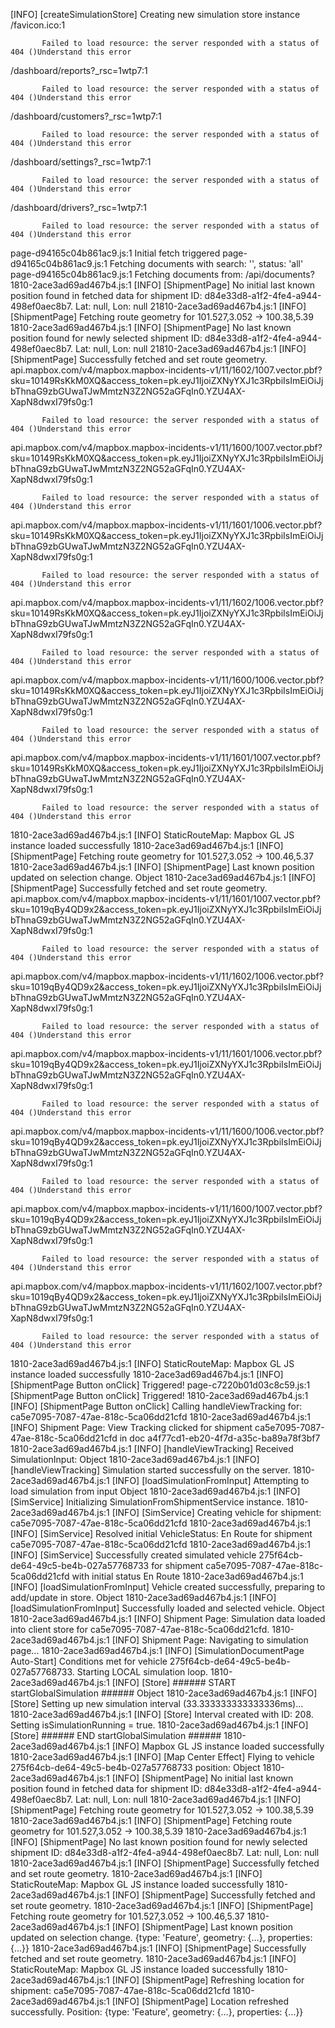[INFO] [createSimulationStore] Creating new simulation store instance
/favicon.ico:1 
            
            
           Failed to load resource: the server responded with a status of 404 ()Understand this error
/dashboard/reports?_rsc=1wtp7:1 
            
            
           Failed to load resource: the server responded with a status of 404 ()Understand this error
/dashboard/customers?_rsc=1wtp7:1 
            
            
           Failed to load resource: the server responded with a status of 404 ()Understand this error
/dashboard/settings?_rsc=1wtp7:1 
            
            
           Failed to load resource: the server responded with a status of 404 ()Understand this error
/dashboard/drivers?_rsc=1wtp7:1 
            
            
           Failed to load resource: the server responded with a status of 404 ()Understand this error
page-d94165c04b861ac9.js:1 Initial fetch triggered
page-d94165c04b861ac9.js:1 Fetching documents with search: '', status: 'all'
page-d94165c04b861ac9.js:1 Fetching documents from: /api/documents?
1810-2ace3ad69ad467b4.js:1 [INFO] [ShipmentPage] No initial last known position found in fetched data for shipment ID: d84e33d8-a1f2-4fe4-a944-498ef0aec8b7. Lat: null, Lon: null
21810-2ace3ad69ad467b4.js:1 [INFO] [ShipmentPage] Fetching route geometry for 101.527,3.052 -> 100.38,5.39
1810-2ace3ad69ad467b4.js:1 [INFO] [ShipmentPage] No last known position found for newly selected shipment ID: d84e33d8-a1f2-4fe4-a944-498ef0aec8b7. Lat: null, Lon: null
21810-2ace3ad69ad467b4.js:1 [INFO] [ShipmentPage] Successfully fetched and set route geometry.
api.mapbox.com/v4/mapbox.mapbox-incidents-v1/11/1602/1007.vector.pbf?sku=10149RsKkM0XQ&access_token=pk.eyJ1IjoiZXNyYXJ1c3RpbiIsImEiOiJjbThnaG9zbGUwaTJwMmtzN3Z2NG52aGFqIn0.YZU4AX-XapN8dwxI79fs0g:1 
            
            
           Failed to load resource: the server responded with a status of 404 ()Understand this error
api.mapbox.com/v4/mapbox.mapbox-incidents-v1/11/1600/1007.vector.pbf?sku=10149RsKkM0XQ&access_token=pk.eyJ1IjoiZXNyYXJ1c3RpbiIsImEiOiJjbThnaG9zbGUwaTJwMmtzN3Z2NG52aGFqIn0.YZU4AX-XapN8dwxI79fs0g:1 
            
            
           Failed to load resource: the server responded with a status of 404 ()Understand this error
api.mapbox.com/v4/mapbox.mapbox-incidents-v1/11/1601/1006.vector.pbf?sku=10149RsKkM0XQ&access_token=pk.eyJ1IjoiZXNyYXJ1c3RpbiIsImEiOiJjbThnaG9zbGUwaTJwMmtzN3Z2NG52aGFqIn0.YZU4AX-XapN8dwxI79fs0g:1 
            
            
           Failed to load resource: the server responded with a status of 404 ()Understand this error
api.mapbox.com/v4/mapbox.mapbox-incidents-v1/11/1602/1006.vector.pbf?sku=10149RsKkM0XQ&access_token=pk.eyJ1IjoiZXNyYXJ1c3RpbiIsImEiOiJjbThnaG9zbGUwaTJwMmtzN3Z2NG52aGFqIn0.YZU4AX-XapN8dwxI79fs0g:1 
            
            
           Failed to load resource: the server responded with a status of 404 ()Understand this error
api.mapbox.com/v4/mapbox.mapbox-incidents-v1/11/1600/1006.vector.pbf?sku=10149RsKkM0XQ&access_token=pk.eyJ1IjoiZXNyYXJ1c3RpbiIsImEiOiJjbThnaG9zbGUwaTJwMmtzN3Z2NG52aGFqIn0.YZU4AX-XapN8dwxI79fs0g:1 
            
            
           Failed to load resource: the server responded with a status of 404 ()Understand this error
api.mapbox.com/v4/mapbox.mapbox-incidents-v1/11/1601/1007.vector.pbf?sku=10149RsKkM0XQ&access_token=pk.eyJ1IjoiZXNyYXJ1c3RpbiIsImEiOiJjbThnaG9zbGUwaTJwMmtzN3Z2NG52aGFqIn0.YZU4AX-XapN8dwxI79fs0g:1 
            
            
           Failed to load resource: the server responded with a status of 404 ()Understand this error
1810-2ace3ad69ad467b4.js:1 [INFO] StaticRouteMap: Mapbox GL JS instance loaded successfully
1810-2ace3ad69ad467b4.js:1 [INFO] [ShipmentPage] Fetching route geometry for 101.527,3.052 -> 100.46,5.37
1810-2ace3ad69ad467b4.js:1 [INFO] [ShipmentPage] Last known position updated on selection change. Object
1810-2ace3ad69ad467b4.js:1 [INFO] [ShipmentPage] Successfully fetched and set route geometry.
api.mapbox.com/v4/mapbox.mapbox-incidents-v1/11/1601/1007.vector.pbf?sku=1019qBy4QD9x2&access_token=pk.eyJ1IjoiZXNyYXJ1c3RpbiIsImEiOiJjbThnaG9zbGUwaTJwMmtzN3Z2NG52aGFqIn0.YZU4AX-XapN8dwxI79fs0g:1 
            
            
           Failed to load resource: the server responded with a status of 404 ()Understand this error
api.mapbox.com/v4/mapbox.mapbox-incidents-v1/11/1602/1006.vector.pbf?sku=1019qBy4QD9x2&access_token=pk.eyJ1IjoiZXNyYXJ1c3RpbiIsImEiOiJjbThnaG9zbGUwaTJwMmtzN3Z2NG52aGFqIn0.YZU4AX-XapN8dwxI79fs0g:1 
            
            
           Failed to load resource: the server responded with a status of 404 ()Understand this error
api.mapbox.com/v4/mapbox.mapbox-incidents-v1/11/1601/1006.vector.pbf?sku=1019qBy4QD9x2&access_token=pk.eyJ1IjoiZXNyYXJ1c3RpbiIsImEiOiJjbThnaG9zbGUwaTJwMmtzN3Z2NG52aGFqIn0.YZU4AX-XapN8dwxI79fs0g:1 
            
            
           Failed to load resource: the server responded with a status of 404 ()Understand this error
api.mapbox.com/v4/mapbox.mapbox-incidents-v1/11/1600/1006.vector.pbf?sku=1019qBy4QD9x2&access_token=pk.eyJ1IjoiZXNyYXJ1c3RpbiIsImEiOiJjbThnaG9zbGUwaTJwMmtzN3Z2NG52aGFqIn0.YZU4AX-XapN8dwxI79fs0g:1 
            
            
           Failed to load resource: the server responded with a status of 404 ()Understand this error
api.mapbox.com/v4/mapbox.mapbox-incidents-v1/11/1600/1007.vector.pbf?sku=1019qBy4QD9x2&access_token=pk.eyJ1IjoiZXNyYXJ1c3RpbiIsImEiOiJjbThnaG9zbGUwaTJwMmtzN3Z2NG52aGFqIn0.YZU4AX-XapN8dwxI79fs0g:1 
            
            
           Failed to load resource: the server responded with a status of 404 ()Understand this error
api.mapbox.com/v4/mapbox.mapbox-incidents-v1/11/1602/1007.vector.pbf?sku=1019qBy4QD9x2&access_token=pk.eyJ1IjoiZXNyYXJ1c3RpbiIsImEiOiJjbThnaG9zbGUwaTJwMmtzN3Z2NG52aGFqIn0.YZU4AX-XapN8dwxI79fs0g:1 
            
            
           Failed to load resource: the server responded with a status of 404 ()Understand this error
1810-2ace3ad69ad467b4.js:1 [INFO] StaticRouteMap: Mapbox GL JS instance loaded successfully
1810-2ace3ad69ad467b4.js:1 [INFO] [ShipmentPage Button onClick] Triggered!
page-c7220b01d03c8c59.js:1 [ShipmentPage Button onClick] Triggered!
1810-2ace3ad69ad467b4.js:1 [INFO] [ShipmentPage Button onClick] Calling handleViewTracking for: ca5e7095-7087-47ae-818c-5ca06dd21cfd
1810-2ace3ad69ad467b4.js:1 [INFO] Shipment Page: View Tracking clicked for shipment ca5e7095-7087-47ae-818c-5ca06dd21cfd in doc a4f77cd1-eb20-4f7d-a35c-ba89a78f3bf7
1810-2ace3ad69ad467b4.js:1 [INFO] [handleViewTracking] Received SimulationInput: Object
1810-2ace3ad69ad467b4.js:1 [INFO] [handleViewTracking] Simulation started successfully on the server.
1810-2ace3ad69ad467b4.js:1 [INFO] [loadSimulationFromInput] Attempting to load simulation from input Object
1810-2ace3ad69ad467b4.js:1 [INFO] [SimService] Initializing SimulationFromShipmentService instance.
1810-2ace3ad69ad467b4.js:1 [INFO] [SimService] Creating vehicle for shipment: ca5e7095-7087-47ae-818c-5ca06dd21cfd
1810-2ace3ad69ad467b4.js:1 [INFO] [SimService] Resolved initial VehicleStatus: En Route for shipment ca5e7095-7087-47ae-818c-5ca06dd21cfd
1810-2ace3ad69ad467b4.js:1 [INFO] [SimService] Successfully created simulated vehicle 275f64cb-de64-49c5-be4b-027a57768733 for shipment ca5e7095-7087-47ae-818c-5ca06dd21cfd with initial status En Route
1810-2ace3ad69ad467b4.js:1 [INFO] [loadSimulationFromInput] Vehicle created successfully, preparing to add/update in store. Object
1810-2ace3ad69ad467b4.js:1 [INFO] [loadSimulationFromInput] Successfully loaded and selected vehicle. Object
1810-2ace3ad69ad467b4.js:1 [INFO] Shipment Page: Simulation data loaded into client store for ca5e7095-7087-47ae-818c-5ca06dd21cfd.
1810-2ace3ad69ad467b4.js:1 [INFO] Shipment Page: Navigating to simulation page...
1810-2ace3ad69ad467b4.js:1 [INFO] [SimulationDocumentPage Auto-Start] Conditions met for vehicle 275f64cb-de64-49c5-be4b-027a57768733. Starting LOCAL simulation loop.
1810-2ace3ad69ad467b4.js:1 [INFO] [Store] ###### START startGlobalSimulation ###### Object
1810-2ace3ad69ad467b4.js:1 [INFO] [Store] Setting up new simulation interval (33.333333333333336ms)...
1810-2ace3ad69ad467b4.js:1 [INFO] [Store] Interval created with ID: 208. Setting isSimulationRunning = true.
1810-2ace3ad69ad467b4.js:1 [INFO] [Store] ###### END startGlobalSimulation ######
1810-2ace3ad69ad467b4.js:1 [INFO] Mapbox GL JS instance loaded successfully
1810-2ace3ad69ad467b4.js:1 [INFO] [Map Center Effect] Flying to vehicle 275f64cb-de64-49c5-be4b-027a57768733 position: Object
1810-2ace3ad69ad467b4.js:1 [INFO] [ShipmentPage] No initial last known position found in fetched data for shipment ID: d84e33d8-a1f2-4fe4-a944-498ef0aec8b7. Lat: null, Lon: null
1810-2ace3ad69ad467b4.js:1 [INFO] [ShipmentPage] Fetching route geometry for 101.527,3.052 -> 100.38,5.39
1810-2ace3ad69ad467b4.js:1 [INFO] [ShipmentPage] Fetching route geometry for 101.527,3.052 -> 100.38,5.39
1810-2ace3ad69ad467b4.js:1 [INFO] [ShipmentPage] No last known position found for newly selected shipment ID: d84e33d8-a1f2-4fe4-a944-498ef0aec8b7. Lat: null, Lon: null
1810-2ace3ad69ad467b4.js:1 [INFO] [ShipmentPage] Successfully fetched and set route geometry.
1810-2ace3ad69ad467b4.js:1 [INFO] StaticRouteMap: Mapbox GL JS instance loaded successfully
1810-2ace3ad69ad467b4.js:1 [INFO] [ShipmentPage] Successfully fetched and set route geometry.
1810-2ace3ad69ad467b4.js:1 [INFO] [ShipmentPage] Fetching route geometry for 101.527,3.052 -> 100.46,5.37
1810-2ace3ad69ad467b4.js:1 [INFO] [ShipmentPage] Last known position updated on selection change. {type: 'Feature', geometry: {…}, properties: {…}}
1810-2ace3ad69ad467b4.js:1 [INFO] [ShipmentPage] Successfully fetched and set route geometry.
1810-2ace3ad69ad467b4.js:1 [INFO] StaticRouteMap: Mapbox GL JS instance loaded successfully
1810-2ace3ad69ad467b4.js:1 [INFO] [ShipmentPage] Refreshing location for shipment: ca5e7095-7087-47ae-818c-5ca06dd21cfd
1810-2ace3ad69ad467b4.js:1 [INFO] [ShipmentPage] Location refreshed successfully. Position: {type: 'Feature', geometry: {…}, properties: {…}}